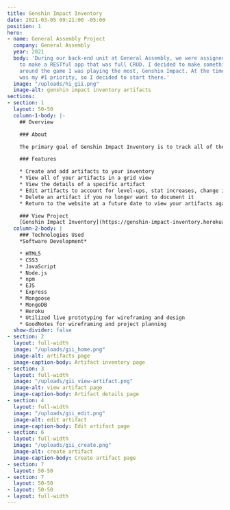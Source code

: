 ```yaml
---
title: Genshin Impact Inventory
date: 2021-03-05 09:21:00 -05:00
position: 1
hero:
- name: General Assembly Project
  company: General Assembly
  year: 2021
  body: 'During our back-end unit at General Assembly, we were assigned a project
    to make a RESTful app that was full CRUD. I decided to make something centered
    around the game I was playing the most, Genshin Impact. At the time, farming artifacts
    was my #1 priority, so I decided to start there.'
  image: "/uploads/hi_gii.png"
  image-alt: genshin impact inventory artifacts
sections:
- section: 1
  layout: 50-50
  column-1-body: |-
    ## Overview

    ### About

    The primary goal of Genshin Impact Inventory is to track all of the most important items a player has in their inventory. V1 focuses on artifacts. Artifacts are essential for making sure your character is strong and ready for whatever Teyvat has in store for them. This tool helps a user document and keep track of their artifacts so they can plan accordingly.

    ### Features

    * Create and add artifacts to your inventory
    * View all of your artifacts in a grid view
    * View the details of a specific artifact
    * Edit artifacts to account for level-ups, stat increases, change in equipped character, etc.
    * Delete an artifact if you no longer want to document it
    * Return to the website at a future date to view your artifacts again.

    ### View Project
    [Genshin Impact Inventory](https://genshin-impact-inventory.herokuapp.com/) - [GitHub](https://github.com/kirstengreen/genshin-impact-inventory)
  column-2-body: |
    ### Technologies Used
    *Software Development*

    * HTML5
    * CSS3
    * JavaScript
    * Node.js
    * npm
    * EJS
    * Express
    * Mongoose
    * MongoDB
    * Heroku
    * Utilized live prototyping for wireframing and design
    * GoodNotes for wireframing and project planning
  show-divider: false
- section: 2
  layout: full-width
  image: "/uploads/gii_home.png"
  image-alt: artifacts page
  image-caption-body: Artifact inventory page
- section: 3
  layout: full-width
  image: "/uploads/gii_view-artifact.png"
  image-alt: view artifact page
  image-caption-body: Artifact details page
- section: 4
  layout: full-width
  image: "/uploads/gii_edit.png"
  image-alt: edit artifact
  image-caption-body: Edit artifact page
- section: 6
  layout: full-width
  image: "/uploads/gii_create.png"
  image-alt: create artifact
  image-caption-body: Create artifact page
- section: 7
  layout: 50-50
- section: 7
  layout: 50-50
- layout: 50-50
- layout: full-width
---
```


